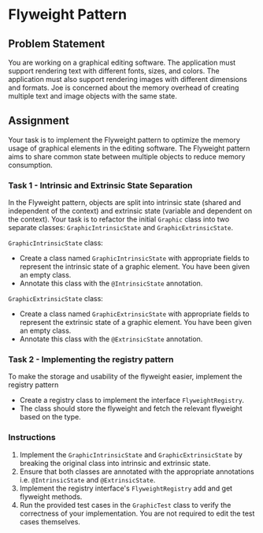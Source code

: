 # Flyweight Pattern

## Problem Statement

You are working on a graphical editing software. The application must support rendering text with different fonts, sizes, and colors. The application must also support rendering images with different dimensions and formats. Joe is concerned about the memory overhead of creating multiple text and image objects with the same state.

## Assignment

Your task is to implement the Flyweight pattern to optimize the memory usage of graphical elements in the editing software. The Flyweight pattern aims to share common state between multiple objects to reduce memory consumption.

### Task 1 - Intrinsic and Extrinsic State Separation

In the Flyweight pattern, objects are split into intrinsic state (shared and independent of the context) and extrinsic state (variable and dependent on the context). Your task is to refactor the initial `Graphic` class into two separate classes: `GraphicIntrinsicState` and `GraphicExtrinsicState`.

`GraphicIntrinsicState` class:
- Create a class named `GraphicIntrinsicState` with appropriate fields to represent the intrinsic state of a graphic element. You have been given an empty class.
- Annotate this class with the `@IntrinsicState` annotation.

`GraphicExtrinsicState` class:
- Create a class named `GraphicExtrinsicState` with appropriate fields to represent the extrinsic state of a graphic element. You have been given an empty class.
- Annotate this class with the `@ExtrinsicState` annotation.

### Task 2 - Implementing the registry pattern

To make the storage and usability of the flyweight easier, implement the registry pattern
- Create a registry class to implement the interface `FlyweightRegistry`.
- The class should store the flyweight and fetch the relevant flyweight based on the type.


### Instructions

1. Implement the `GraphicIntrinsicState` and `GraphicExtrinsicState` by breaking the original class into intrinsic and extrinsic state.
2. Ensure that both classes are annotated with the appropriate annotations i.e. `@IntrinsicState` and `@ExtrinsicState`.
3. Implement the registry interface's `FlyweightRegistry` add and get flyweight methods.
4. Run the provided test cases in the `GraphicTest` class to verify the correctness of your implementation. You are not required to edit the test cases themselves.